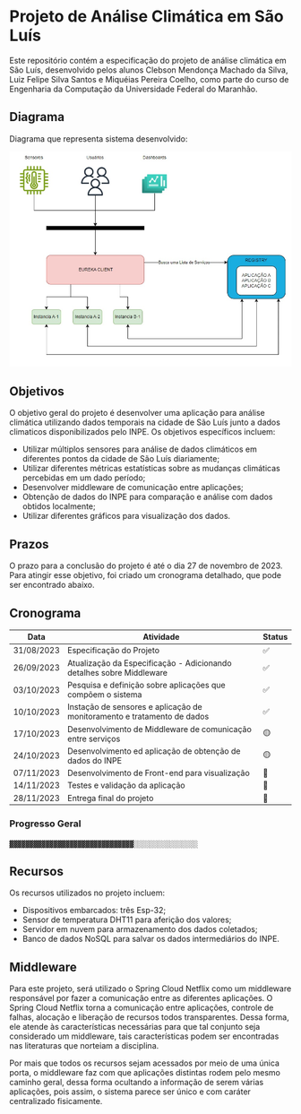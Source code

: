 # Projeto de Análise Climática em São Luís

Este repositório contém a especificação do projeto de análise climática em São Luís, desenvolvido pelos alunos Clebson Mendonça Machado da Silva, Luiz Felipe Silva Santos e Miquéias Pereira Coelho, como parte do curso de Engenharia da Computação da Universidade Federal do Maranhão.

## Diagrama

Diagrama que representa sistema desenvolvido:

![Local Image](assets/img/diagrama_do_sistema.jpeg)

## Objetivos

O objetivo geral do projeto é desenvolver uma aplicação para análise climática utilizando dados temporais na cidade de São Luís junto a dados climaticos disponibilizados pelo INPE. Os objetivos específicos incluem:

- Utilizar múltiplos sensores para análise de dados climáticos em diferentes pontos da cidade de São Luís diariamente;
- Utilizar diferentes métricas estatísticas sobre as mudanças climáticas percebidas em um dado período;
- Desenvolver middleware de comunicação entre aplicações;
- Obtenção de dados do INPE para comparação e análise com dados obtidos localmente;
- Utilizar diferentes gráficos para visualização dos dados.

## Prazos

O prazo para a conclusão do projeto é até o dia 27 de novembro de 2023. Para atingir esse objetivo, foi criado um cronograma detalhado, que pode ser encontrado abaixo.

## Cronograma

| Data       | Atividade                                                                   | Status    |
|------------|------------------------------------------------------------------------------|-----------|
| 31/08/2023 | Especificação do Projeto                                                    | ✅       |
| 26/09/2023 | Atualização da Especificação - Adicionando detalhes sobre Middleware        | ✅       |
| 03/10/2023 | Pesquisa e definição sobre aplicações que compõem o sistema                 | ✅       |
| 10/10/2023 | Instação de sensores e aplicação de monitoramento e tratamento de dados     | ✅       |
| 17/10/2023 | Desenvolvimento de Middleware de comunicação entre serviços                 | 🟡       |
| 24/10/2023 | Desenvolvimento ed aplicação de obtenção de dados do INPE                   | 🟡       |
| 07/11/2023 | Desenvolvimento de Front-end para visualização                              | 🔲       |
| 14/11/2023 | Testes e validação da aplicação                                             | 🔲       |
| 28/11/2023 | Entrega final do projeto                                                    | 🔲       |

### Progresso Geral

`▓▓▓▓▓▓▓▓▓▓▓▓▓▓▓▓▓▓▓▓▓▓▓▓▓▓▓▓▓▓▓░░░░░░░░░░░░░░░░`

## Recursos

Os recursos utilizados no projeto incluem:

- Dispositivos embarcados: três Esp-32;
- Sensor de temperatura DHT11 para aferição dos valores;
- Servidor em nuvem para armazenamento dos dados coletados;
- Banco de dados NoSQL para salvar os dados intermediários do INPE.

## Middleware

Para este projeto, será utilizado o Spring Cloud Netflix como um middleware responsável por fazer a comunicação entre as diferentes aplicações. O Spring Cloud Netflix torna a comunicação entre aplicações, controle de falhas, alocação e liberação de recursos todos transparentes. Dessa forma, ele atende às características necessárias para que tal conjunto seja considerado um middleware, tais características podem ser encontradas nas literaturas que norteiam a disciplina.

Por mais que todos os recursos sejam acessados por meio de uma única porta, o middleware faz com que aplicações distintas rodem pelo mesmo caminho geral, dessa forma ocultando a informação de serem várias aplicações, pois assim, o sistema parece ser único e com caráter centralizado fisicamente.
